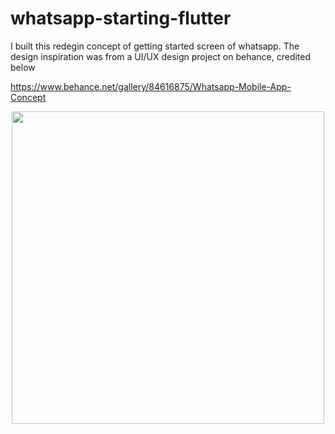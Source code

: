 # whatsapp-starting-flutter

I built this redegin concept of getting started screen of whatsapp. The design inspiration was from a UI/UX design project on behance, credited below

<https://www.behance.net/gallery/84616875/Whatsapp-Mobile-App-Concept>

<p align="center"><img src="https://github.com/ahmed-dys99/whatsapp-starting-flutter/blob/main/demo.gif" width="500"/></p>
